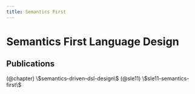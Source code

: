 ```yaml
---
title: Semantics First
---
```


# Semantics First Language Design

## Publications
  
<div class="ref-list">
(@chapter) \$semantics-driven-dsl-design\$
(@sle11) \$sle11-semantics-first\$
</div>
